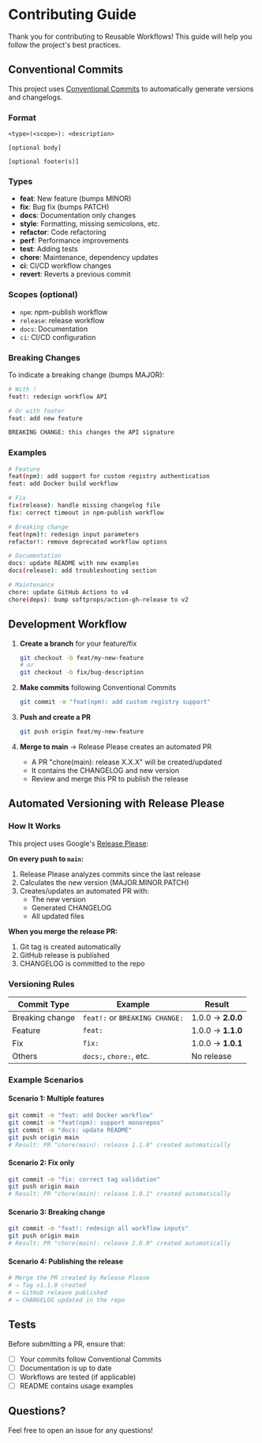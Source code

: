 # Contributing Guide

Thank you for contributing to Reusable Workflows! This guide will help you follow the project's best practices.

## Conventional Commits

This project uses [Conventional Commits](https://www.conventionalcommits.org/) to automatically generate versions and changelogs.

### Format

```
<type>(<scope>): <description>

[optional body]

[optional footer(s)]
```

### Types

- **feat**: New feature (bumps MINOR)
- **fix**: Bug fix (bumps PATCH)
- **docs**: Documentation only changes
- **style**: Formatting, missing semicolons, etc.
- **refactor**: Code refactoring
- **perf**: Performance improvements
- **test**: Adding tests
- **chore**: Maintenance, dependency updates
- **ci**: CI/CD workflow changes
- **revert**: Reverts a previous commit

### Scopes (optional)

- `npm`: npm-publish workflow
- `release`: release workflow
- `docs`: Documentation
- `ci`: CI/CD configuration

### Breaking Changes

To indicate a breaking change (bumps MAJOR):

```bash
# With !
feat!: redesign workflow API

# Or with footer
feat: add new feature

BREAKING CHANGE: this changes the API signature
```

### Examples

```bash
# Feature
feat(npm): add support for custom registry authentication
feat: add Docker build workflow

# Fix
fix(release): handle missing changelog file
fix: correct timeout in npm-publish workflow

# Breaking change
feat(npm)!: redesign input parameters
refactor!: remove deprecated workflow options

# Documentation
docs: update README with new examples
docs(release): add troubleshooting section

# Maintenance
chore: update GitHub Actions to v4
chore(deps): bump softprops/action-gh-release to v2
```

## Development Workflow

1. **Create a branch** for your feature/fix
   ```bash
   git checkout -b feat/my-new-feature
   # or
   git checkout -b fix/bug-description
   ```

2. **Make commits** following Conventional Commits
   ```bash
   git commit -m "feat(npm): add custom registry support"
   ```

3. **Push and create a PR**
   ```bash
   git push origin feat/my-new-feature
   ```

4. **Merge to main** → Release Please creates an automated PR
   - A PR "chore(main): release X.X.X" will be created/updated
   - It contains the CHANGELOG and new version
   - Review and merge this PR to publish the release

## Automated Versioning with Release Please

### How It Works

This project uses Google's [Release Please](https://github.com/googleapis/release-please):

**On every push to `main`:**

1. Release Please analyzes commits since the last release
2. Calculates the new version (MAJOR.MINOR.PATCH)
3. Creates/updates an automated PR with:
   - The new version
   - Generated CHANGELOG
   - All updated files

**When you merge the release PR:**

1. Git tag is created automatically
2. GitHub release is published
3. CHANGELOG is committed to the repo

### Versioning Rules

| Commit Type | Example | Result |
|-------------|---------|--------|
| Breaking change | `feat!:` or `BREAKING CHANGE:` | 1.0.0 → **2.0.0** |
| Feature | `feat:` | 1.0.0 → **1.1.0** |
| Fix | `fix:` | 1.0.0 → **1.0.1** |
| Others | `docs:`, `chore:`, etc. | No release |

### Example Scenarios

#### Scenario 1: Multiple features

```bash
git commit -m "feat: add Docker workflow"
git commit -m "feat(npm): support monorepos"
git commit -m "docs: update README"
git push origin main
# Result: PR "chore(main): release 1.1.0" created automatically
```

#### Scenario 2: Fix only

```bash
git commit -m "fix: correct tag validation"
git push origin main
# Result: PR "chore(main): release 1.0.1" created automatically
```

#### Scenario 3: Breaking change

```bash
git commit -m "feat!: redesign all workflow inputs"
git push origin main
# Result: PR "chore(main): release 2.0.0" created automatically
```

#### Scenario 4: Publishing the release

```bash
# Merge the PR created by Release Please
# → Tag v1.1.0 created
# → GitHub release published
# → CHANGELOG updated in the repo
```

## Tests

Before submitting a PR, ensure that:

- [ ] Your commits follow Conventional Commits
- [ ] Documentation is up to date
- [ ] Workflows are tested (if applicable)
- [ ] README contains usage examples

## Questions?

Feel free to open an issue for any questions!
